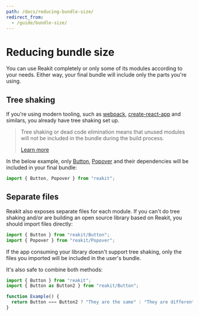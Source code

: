```yaml
---
path: /docs/reducing-bundle-size/
redirect_from:
  - /guide/bundle-size/
---
```


# Reducing bundle size

You can use Reakit completely or only some of its modules according to your needs. Either way, your final bundle will include only the parts you're using.

<carbon-ad></carbon-ad>

## Tree shaking

If you're using modern tooling, such as [webpack](https://webpack.js.org/), [create-react-app](https://github.com/facebook/create-react-app) and similars, you already have tree shaking set up.

> Tree shaking or dead code elimination means that unused modules will not be included in the bundle during the build process.
>
> [Learn more](https://medium.com/@netxm/what-is-tree-shaking-de7c6be5cadd)

In the below example, only [Button](/docs/button/), [Popover](/docs/popover/) and their dependencies will be included in your final bundle:

```js static
import { Button, Popover } from "reakit";
```

## Separate files

Reakit also exposes separate files for each module. If you can't do tree shaking and/or are building an open source library based on Reakit, you should import files directly:

```js
import { Button } from "reakit/Button";
import { Popover } from "reakit/Popover";
```

If the app consuming your library doesn't support tree shaking, only the files you imported will be included in the user's bundle.

It's also safe to combine both methods:

```jsx
import { Button } from "reakit";
import { Button as Button2 } from "reakit/Button";

function Example() {
  return Button === Button2 ? "They are the same" : "They are different";
}
```
